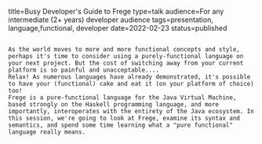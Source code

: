 title=Busy Developer's Guide to Frege
type=talk
audience=For any intermediate (2+ years) developer audience
tags=presentation, language,functional, developer
date=2022-02-23
status=published
~~~~~~

As the world moves to more and more functional concepts and style, perhaps it's time to consider using a purely-functional language on your next project. But the cost of switching away from your current platform is so painful and unacceptable....
Relax! As numerous languages have already demonstrated, it's possible to have your (functional) cake and eat it (on your platform of choice) too!
Frege is a pure-functional language for the Java Virtual Machine, based strongly on the Haskell programming language, and more importantly, interoperates with the entirety of the Java ecosystem. In this session, we're going to look at Frege, examine its syntax and semantics, and spend some time learning what a "pure functional" language really means.
    
